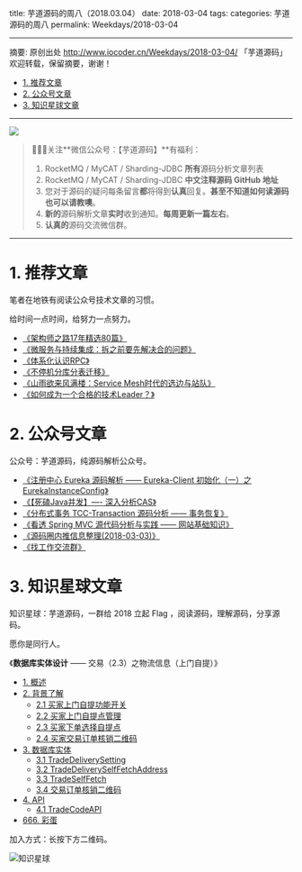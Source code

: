 title: 芋道源码的周八（2018.03.04）
date: 2018-03-04
tags:
categories: 芋道源码的周八
permalink: Weekdays/2018-03-04

-------

摘要: 原创出处 http://www.iocoder.cn/Weekdays/2018-03-04/ 「芋道源码」欢迎转载，保留摘要，谢谢！

- [1. 推荐文章](http://www.iocoder.cn/Weekdays/2018-03-04/)
- [2. 公众号文章](http://www.iocoder.cn/Weekdays/2018-03-04/)
- [3. 知识星球文章](http://www.iocoder.cn/Weekdays/2018-03-04/)

-------

![](http://www.iocoder.cn/images/common/wechat_mp_2018_05_18.jpg)

> 🙂🙂🙂关注**微信公众号：【芋道源码】**有福利：  
> 1. RocketMQ / MyCAT / Sharding-JDBC **所有**源码分析文章列表  
> 2. RocketMQ / MyCAT / Sharding-JDBC **中文注释源码 GitHub 地址**  
> 3. 您对于源码的疑问每条留言**都**将得到**认真**回复。**甚至不知道如何读源码也可以请教噢**。  
> 4. **新的**源码解析文章**实时**收到通知。**每周更新一篇左右**。  
> 5. **认真的**源码交流微信群。

-------

# 1. 推荐文章

笔者在地铁有阅读公众号技术文章的习惯。

给时间一点时间，给努力一点努力。

* [《架构师之路17年精选80篇》](https://mp.weixin.qq.com/s?__biz=MjM5ODYxMDA5OQ==&mid=2651960945&idx=1&sn=d08f33c5f317fee8956252da8e0236b6&chksm=bd2d03ad8a5a8abb0370b826b7384a4095a5ed36238f0911d102b0ceee8e5d2fbe3bc80c56d9&mpshare=1&scene=1&srcid=0301uPUP1SnVSVqUvbR2T1ou#rd)
* [《微服务与持续集成：拆之前要先解决合的问题》](https://mp.weixin.qq.com/s?__biz=MzA5OTAyNzQ2OA==&mid=2649696997&idx=1&sn=f45d47c3631eba1949b342b761f90409&chksm=88931586bfe49c9052b029904fb1c0508654982afc8f71e2687caf1a792797d637ff61143e86&mpshare=1&scene=1&srcid=0227Eu7f5CccSFjgr6sqGvA0#rd)
* [《体系化认识RPC》](https://mp.weixin.qq.com/s?__biz=MzIwMzg1ODcwMw==&mid=2247486833&idx=1&sn=2e44bf6c3bc1f6aadeba9bfb96e34620&chksm=96c9bb11a1be32079f4d09d4b3077e45d429ddd56a7308bf2200a8586d93e32eced25ec89771&mpshare=1&scene=1&srcid=0225kAnPqtrEcoAqcd043yds#rd)
* [《不停机分库分表迁移》](https://mp.weixin.qq.com/s?__biz=MzU2NjIzNDk5NQ==&mid=2247484014&idx=1&sn=bdb0e56035ef16e74bf8f98d43105d36&chksm=fcaed872cbd95164bdaee8c26c276df399446d4049181bd73e46ce6fe364a7e1e00fef751802&mpshare=1&scene=1&srcid=0224vO6S9hSRXv2dmXsJt83Q#rd)
* [《山雨欲来风满楼：Service Mesh时代的选边与站队》](https://mp.weixin.qq.com/s?__biz=MzI0NjI4MDg5MQ==&mid=2715291527&idx=1&sn=f07a13e02b3c49e355664e7bc149d538&chksm=cd6d0853fa1a8145004fe1be28ca886e5188312be99b4f9c58f43b6b23238553d95e67bd0ac8&mpshare=1&scene=1&srcid=0224sCI9djg0zBkN8Nz9PS3E#rd)
* [《如何成为一个合格的技术Leader？》](https://mp.weixin.qq.com/s?__biz=MzIwMzg1ODcwMw==&mid=2247486723&idx=1&sn=224c352a4b58d1187d20c9b08259ff54&chksm=96c9bb63a1be327586adebf2e23f5149c672fb43fe42be2eab233076cba6b57afe1e549c9d41&mpshare=1&scene=1&srcid=0224ds8AKOqwp8BjwgQENGbY#rd)

# 2. 公众号文章

公众号：芋道源码，纯源码解析公众号。

* [《注册中心 Eureka 源码解析 —— Eureka-Client 初始化（一）之 EurekaInstanceConfig》](https://mp.weixin.qq.com/s?__biz=MzUzMTA2NTU2Ng==&mid=2247484155&idx=1&sn=ac3fcd22c556162a52c14646633ed94d&chksm=fa497d4acd3ef45c685a3db16f91b0b88b8eb3a40f92063c778c3792a99825908adced3b3ce6#rd)
* [《【死磕Java并发】—- 深入分析CAS》](https://mp.weixin.qq.com/s?__biz=MzUzMTA2NTU2Ng==&mid=2247484156&idx=1&sn=88f659cd13ab4064d760b4b5c60cbc63&chksm=fa497d4dcd3ef45b520d06ea75c219d67f7ba35129ca800d374cfa6f2d39ab1d2d9bf3379b30#rd)
* [《分布式事务 TCC-Transaction 源码分析 —— 事务恢复》](https://mp.weixin.qq.com/s?__biz=MzUzMTA2NTU2Ng==&mid=2247484161&idx=1&sn=8a48959cb80ad4590736efd2e3a82fd9&chksm=fa497cb0cd3ef5a66b0a298d098804f24717640efc2ad437c248c6fd2c25d76f65ad023dc2cc#rd)
* [《看透 Spring MVC 源代码分析与实践 —— 网站基础知识》](https://mp.weixin.qq.com/s?__biz=MzUzMTA2NTU2Ng==&mid=2247484162&idx=1&sn=17c1816deb182ce2612591429d4a58db&chksm=fa497cb3cd3ef5a512c17d7df2fc7d95e083721c1b747f6f1d6111eccabcfeecebc81d67971d#rd)
* [《源码圈内推信息整理(2018-03-03)》](https://mp.weixin.qq.com/s?__biz=MzUzMTA2NTU2Ng==&mid=2247484166&idx=1&sn=55e7639bca690c6f738830748de69a15&chksm=fa497cb7cd3ef5a1eca2f7b358aa961d5e711ec1d34acda865ec39cacc97d8400105f7c0285a#rd)
* [《找工作交流群》](https://mp.weixin.qq.com/s?__biz=MzUzMTA2NTU2Ng==&mid=2247484166&idx=2&sn=673a880ee1a75f0195a5d93baf5e4ef2&chksm=fa497cb7cd3ef5a126bb438401315063b2b73f6977f026e10a39f180908aa18405703d410865#rd)

# 3. 知识星球文章 

知识星球：芋道源码，一群给 2018 立起 Flag ，阅读源码，理解源码，分享源码。

愿你是同行人。

《**数据库实体设计** —— 交易（2.3）之物流信息（上门自提）》  

- [1. 概述](http://www.iocoder.cn/Entity/trade-module-deliver-self-fetch/)
- [2. 背景了解](http://www.iocoder.cn/Entity/trade-module-deliver-self-fetch/)
  - [2.1 买家上门自提功能开关](http://www.iocoder.cn/Entity/trade-module-deliver-self-fetch/)
  - [2.2 买家上门自提点管理](http://www.iocoder.cn/Entity/trade-module-deliver-self-fetch/)
  - [2.3 买家下单选择自提点](http://www.iocoder.cn/Entity/trade-module-deliver-self-fetch/)
  - [2.4 买家交易订单核销二维码](http://www.iocoder.cn/Entity/trade-module-deliver-self-fetch/)
- [3. 数据库实体](http://www.iocoder.cn/Entity/trade-module-deliver-self-fetch/)
  - [3.1 TradeDeliverySetting](http://www.iocoder.cn/Entity/trade-module-deliver-self-fetch/)
  - [3.2 TradeDeliverySelfFetchAddress](http://www.iocoder.cn/Entity/trade-module-deliver-self-fetch/)
  - [3.3 TradeSelfFetch](http://www.iocoder.cn/Entity/trade-module-deliver-self-fetch/)
  - [3.4 交易订单核销二维码](http://www.iocoder.cn/Entity/trade-module-deliver-self-fetch/)
- [4. API](http://www.iocoder.cn/Entity/trade-module-deliver-self-fetch/)
  - [4.1 TradeCodeAPI](http://www.iocoder.cn/Entity/trade-module-deliver-self-fetch/)
- [666. 彩蛋](http://www.iocoder.cn/Entity/trade-module-deliver-self-fetch/)

加入方式：长按下方二维码。

![知识星球](http://www.iocoder.cn/images/Architecture/2017_12_29/01.png)

